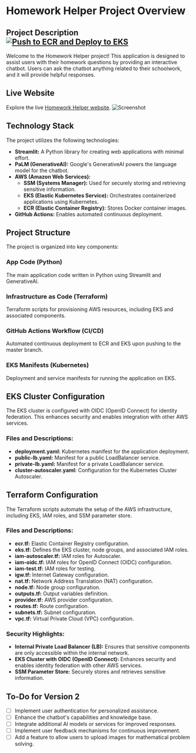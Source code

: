 # Homework Helper Project Overview
## Project Description [![Push to ECR and Deploy to EKS](https://github.com/TagDhanyal/Langchain-Powered-Eks-Terraform-Palm2-Homework-Helper-Chatbot/actions/workflows/cd.yml/badge.svg)](https://github.com/TagDhanyal/Langchain-Powered-Eks-Terraform-Palm2-Homework-Helper-Chatbot/actions/workflows/cd.yml)
Welcome to the Homework Helper project! This application is designed to assist users with their homework questions by providing an interactive chatbot. Users can ask the chatbot anything related to their schoolwork, and it will provide helpful responses.

## Live Website
Explore the live [Homework Helper website](#insert-live-website-link-here). 
![Screenshot](screenshot/screenshot1.png)

## Technology Stack
The project utilizes the following technologies:

- **Streamlit:** A Python library for creating web applications with minimal effort.
- **PaLM (GenerativeAI):** Google's GenerativeAI powers the language model for the chatbot.
- **AWS (Amazon Web Services):**
  - **SSM (Systems Manager):** Used for securely storing and retrieving sensitive information.
  - **EKS (Elastic Kubernetes Service):** Orchestrates containerized applications using Kubernetes.
  - **ECR (Elastic Container Registry):** Stores Docker container images.
- **GitHub Actions:** Enables automated continuous deployment.

## Project Structure
The project is organized into key components:

### App Code (Python)
The main application code written in Python using Streamlit and GenerativeAI.

### Infrastructure as Code (Terraform)
Terraform scripts for provisioning AWS resources, including EKS and associated components.

### GitHub Actions Workflow (CI/CD)
Automated continuous deployment to ECR and EKS upon pushing to the master branch.

### EKS Manifests (Kubernetes)
Deployment and service manifests for running the application on EKS.

## EKS Cluster Configuration
The EKS cluster is configured with OIDC (OpenID Connect) for identity federation. This enhances security and enables integration with other AWS services.

### Files and Descriptions:
- **deployment.yaml:** Kubernetes manifest for the application deployment.
- **public-lb.yaml:** Manifest for a public LoadBalancer service.
- **private-lb.yaml:** Manifest for a private LoadBalancer service.
- **cluster-autoscaler.yaml:** Configuration for the Kubernetes Cluster Autoscaler.

## Terraform Configuration
The Terraform scripts automate the setup of the AWS infrastructure, including EKS, IAM roles, and SSM parameter store.

### Files and Descriptions:
- **ecr.tf:** Elastic Container Registry configuration.
- **eks.tf:** Defines the EKS cluster, node groups, and associated IAM roles.
- **iam-autoscaler.tf:** IAM roles for Autoscaler.
- **iam-oidc.tf:** IAM roles for OpenID Connect (OIDC) configuration.
- **iam-test.tf:** IAM roles for testing.
- **igw.tf:** Internet Gateway configuration.
- **nat.tf:** Network Address Translation (NAT) configuration.
- **node.tf:** Node group configuration.
- **outputs.tf:** Output variables definition.
- **provider.tf:** AWS provider configuration.
- **routes.tf:** Route configuration.
- **subnets.tf:** Subnet configuration.
- **vpc.tf:** Virtual Private Cloud (VPC) configuration.

### Security Highlights:
- **Internal Private Load Balancer (LB):** Ensures that sensitive components are only accessible within the internal network.
- **EKS Cluster with OIDC (OpenID Connect):** Enhances security and enables identity federation with other AWS services.
- **SSM Parameter Store:** Securely stores and retrieves sensitive information.

## To-Do for Version 2

- [   ] Implement user authentication for personalized assistance.
- [   ] Enhance the chatbot's capabilities and knowledge base.
- [   ] Integrate additional AI models or services for improved responses.
- [   ] Implement user feedback mechanisms for continuous improvement.
- [   ] Add a feature to allow users to upload images for mathematical problem solving.
